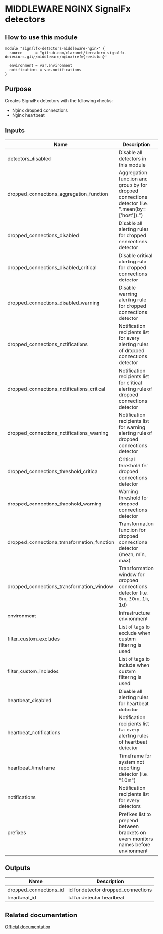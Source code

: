 # MIDDLEWARE NGINX SignalFx detectors

## How to use this module

```hcl
module "signalfx-detectors-middleware-nginx" {
  source      = "github.com/claranet/terraform-signalfx-detectors.git//middleware/nginx?ref={revision}"

  environment = var.environment
  notifications = var.notifications
}

```

## Purpose

Creates SignalFx detectors with the following checks:

- Nginx dropped connections
- Nginx heartbeat

## Inputs

| Name | Description | Type | Default | Required |
|------|-------------|------|---------|:-----:|
| detectors\_disabled | Disable all detectors in this module | `bool` | `false` | no |
| dropped\_connections\_aggregation\_function | Aggregation function and group by for dropped connections detector (i.e. ".mean(by=['host']).") | `string` | `""` | no |
| dropped\_connections\_disabled | Disable all alerting rules for dropped connections detector | `bool` | n/a | yes |
| dropped\_connections\_disabled\_critical | Disable critical alerting rule for dropped connections detector | `bool` | n/a | yes |
| dropped\_connections\_disabled\_warning | Disable warning alerting rule for dropped connections detector | `bool` | n/a | yes |
| dropped\_connections\_notifications | Notification recipients list for every alerting rules of dropped connections detector | `list` | `[]` | no |
| dropped\_connections\_notifications\_critical | Notification recipients list for critical alerting rule of dropped connections detector | `list` | `[]` | no |
| dropped\_connections\_notifications\_warning | Notification recipients list for warning alerting rule of dropped connections detector | `list` | `[]` | no |
| dropped\_connections\_threshold\_critical | Critical threshold for dropped connections detector | `number` | `1` | no |
| dropped\_connections\_threshold\_warning | Warning threshold for dropped connections detector | `number` | `0` | no |
| dropped\_connections\_transformation\_function | Transformation function for dropped connections detector (mean, min, max) | `string` | `"min"` | no |
| dropped\_connections\_transformation\_window | Transformation window for dropped connections detector (i.e. 5m, 20m, 1h, 1d) | `string` | `"5m"` | no |
| environment | Infrastructure environment | `string` | n/a | yes |
| filter\_custom\_excludes | List of tags to exclude when custom filtering is used | `list` | `[]` | no |
| filter\_custom\_includes | List of tags to include when custom filtering is used | `list` | `[]` | no |
| heartbeat\_disabled | Disable all alerting rules for heartbeat detector | `bool` | n/a | yes |
| heartbeat\_notifications | Notification recipients list for every alerting rules of heartbeat detector | `list` | `[]` | no |
| heartbeat\_timeframe | Timeframe for system not reporting detector (i.e. "10m") | `string` | `"20m"` | no |
| notifications | Notification recipients list for every detectors | `list` | n/a | yes |
| prefixes | Prefixes list to prepend between brackets on every monitors names before environment | `list` | `[]` | no |

## Outputs

| Name | Description |
|------|-------------|
| dropped\_connections\_id | id for detector dropped\_connections |
| heartbeat\_id | id for detector heartbeat |

## Related documentation

[Official documentation](https://docs.signalfx.com/en/latest/integrations/integrations-reference/integrations.nginx.html)
